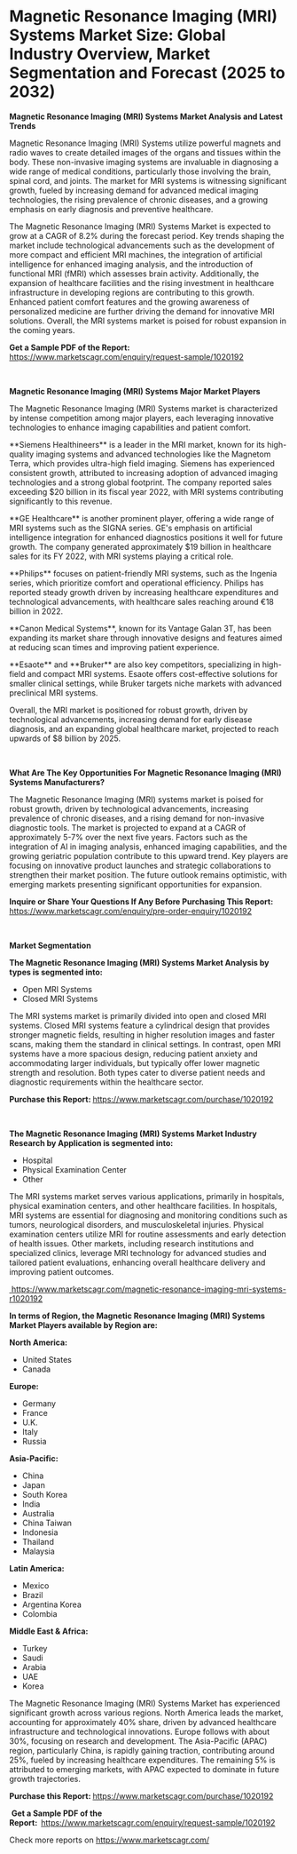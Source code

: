 <p><h1>Magnetic Resonance Imaging (MRI) Systems Market Size: Global Industry Overview, Market Segmentation and Forecast (2025 to 2032)</h1></p><p><strong>Magnetic Resonance Imaging (MRI) Systems Market Analysis and Latest Trends</strong></p>
<p><p>Magnetic Resonance Imaging (MRI) Systems utilize powerful magnets and radio waves to create detailed images of the organs and tissues within the body. These non-invasive imaging systems are invaluable in diagnosing a wide range of medical conditions, particularly those involving the brain, spinal cord, and joints. The market for MRI systems is witnessing significant growth, fueled by increasing demand for advanced medical imaging technologies, the rising prevalence of chronic diseases, and a growing emphasis on early diagnosis and preventive healthcare.</p><p>The Magnetic Resonance Imaging (MRI) Systems Market is expected to grow at a CAGR of 8.2% during the forecast period. Key trends shaping the market include technological advancements such as the development of more compact and efficient MRI machines, the integration of artificial intelligence for enhanced imaging analysis, and the introduction of functional MRI (fMRI) which assesses brain activity. Additionally, the expansion of healthcare facilities and the rising investment in healthcare infrastructure in developing regions are contributing to this growth. Enhanced patient comfort features and the growing awareness of personalized medicine are further driving the demand for innovative MRI solutions. Overall, the MRI systems market is poised for robust expansion in the coming years.</p></p>
<p><strong>Get a Sample PDF of the Report:&nbsp;</strong> <a href="https://www.marketscagr.com/enquiry/request-sample/1020192?utm_campaign=2890&utm_medium=2&utm_source=Github&utm_content=ia&utm_term=08032025&utm_id=magnetic-resonance-imaging-mri-systems">https://www.marketscagr.com/enquiry/request-sample/1020192</a></p>
<p>&nbsp;</p>
<p><strong>Magnetic Resonance Imaging (MRI) Systems Major Market Players</strong></p>
<p><p>The Magnetic Resonance Imaging (MRI) Systems market is characterized by intense competition among major players, each leveraging innovative technologies to enhance imaging capabilities and patient comfort. </p><p>**Siemens Healthineers** is a leader in the MRI market, known for its high-quality imaging systems and advanced technologies like the Magnetom Terra, which provides ultra-high field imaging. Siemens has experienced consistent growth, attributed to increasing adoption of advanced imaging technologies and a strong global footprint. The company reported sales exceeding $20 billion in its fiscal year 2022, with MRI systems contributing significantly to this revenue.</p><p>**GE Healthcare** is another prominent player, offering a wide range of MRI systems such as the SIGNA series. GE's emphasis on artificial intelligence integration for enhanced diagnostics positions it well for future growth. The company generated approximately $19 billion in healthcare sales for its FY 2022, with MRI systems playing a critical role.</p><p>**Philips** focuses on patient-friendly MRI systems, such as the Ingenia series, which prioritize comfort and operational efficiency. Philips has reported steady growth driven by increasing healthcare expenditures and technological advancements, with healthcare sales reaching around €18 billion in 2022.</p><p>**Canon Medical Systems**, known for its Vantage Galan 3T, has been expanding its market share through innovative designs and features aimed at reducing scan times and improving patient experience. </p><p>**Esaote** and **Bruker** are also key competitors, specializing in high-field and compact MRI systems. Esaote offers cost-effective solutions for smaller clinical settings, while Bruker targets niche markets with advanced preclinical MRI systems.</p><p>Overall, the MRI market is positioned for robust growth, driven by technological advancements, increasing demand for early disease diagnosis, and an expanding global healthcare market, projected to reach upwards of $8 billion by 2025.</p></p>
<p>&nbsp;</p>
<p><strong>What Are The Key Opportunities For Magnetic Resonance Imaging (MRI) Systems Manufacturers?</strong></p>
<p><p>The Magnetic Resonance Imaging (MRI) systems market is poised for robust growth, driven by technological advancements, increasing prevalence of chronic diseases, and a rising demand for non-invasive diagnostic tools. The market is projected to expand at a CAGR of approximately 5-7% over the next five years. Factors such as the integration of AI in imaging analysis, enhanced imaging capabilities, and the growing geriatric population contribute to this upward trend. Key players are focusing on innovative product launches and strategic collaborations to strengthen their market position. The future outlook remains optimistic, with emerging markets presenting significant opportunities for expansion.</p></p>
<p><strong>Inquire or Share Your Questions If Any Before Purchasing This Report:</strong> <a href="https://www.marketscagr.com/enquiry/pre-order-enquiry/1020192?utm_campaign=2890&utm_medium=2&utm_source=Github&utm_content=ia&utm_term=08032025&utm_id=magnetic-resonance-imaging-mri-systems">https://www.marketscagr.com/enquiry/pre-order-enquiry/1020192</a></p>
<p>&nbsp;</p>
<p><strong>Market Segmentation</strong></p>
<p><strong>The Magnetic Resonance Imaging (MRI) Systems Market Analysis by types is segmented into:</strong></p>
<p><ul><li>Open MRI Systems</li><li>Closed MRI Systems</li></ul></p>
<p><p>The MRI systems market is primarily divided into open and closed MRI systems. Closed MRI systems feature a cylindrical design that provides stronger magnetic fields, resulting in higher resolution images and faster scans, making them the standard in clinical settings. In contrast, open MRI systems have a more spacious design, reducing patient anxiety and accommodating larger individuals, but typically offer lower magnetic strength and resolution. Both types cater to diverse patient needs and diagnostic requirements within the healthcare sector.</p></p>
<p><strong>Purchase this Report:&nbsp;</strong><a href="https://www.marketscagr.com/purchase/1020192?utm_campaign=2890&utm_medium=2&utm_source=Github&utm_content=ia&utm_term=08032025&utm_id=magnetic-resonance-imaging-mri-systems">https://www.marketscagr.com/purchase/1020192</a></p>
<p>&nbsp;</p>
<p><strong>The Magnetic Resonance Imaging (MRI) Systems Market Industry Research by Application is segmented into:</strong></p>
<p><ul><li>Hospital</li><li>Physical Examination Center</li><li>Other</li></ul></p>
<p><p>The MRI systems market serves various applications, primarily in hospitals, physical examination centers, and other healthcare facilities. In hospitals, MRI systems are essential for diagnosing and monitoring conditions such as tumors, neurological disorders, and musculoskeletal injuries. Physical examination centers utilize MRI for routine assessments and early detection of health issues. Other markets, including research institutions and specialized clinics, leverage MRI technology for advanced studies and tailored patient evaluations, enhancing overall healthcare delivery and improving patient outcomes.</p></p>
<p><a href="https://www.marketscagr.com/magnetic-resonance-imaging-mri-systems-r1020192?utm_campaign=2890&utm_medium=2&utm_source=Github&utm_content=ia&utm_term=08032025&utm_id=magnetic-resonance-imaging-mri-systems">&nbsp;https://www.marketscagr.com/magnetic-resonance-imaging-mri-systems-r1020192</a></p>
<p><strong>In terms of Region, the Magnetic Resonance Imaging (MRI) Systems Market Players available by Region are:</strong></p>
<p>
    <p> <strong> North America: </strong>
        <ul>
            <li>United States</li>
            <li>Canada</li>
        </ul>
        </p> 
    <p> <strong> Europe: </strong>
        <ul>
            <li>Germany</li>
            <li>France</li>
            <li>U.K.</li>
            <li>Italy</li>
            <li>Russia</li>
        </ul>
        </p> 
    <p> <strong> Asia-Pacific: </strong>
        <ul>
            <li>China</li>
            <li>Japan</li>
            <li>South Korea</li>
            <li>India</li>
            <li>Australia</li>
            <li>China Taiwan</li>
            <li>Indonesia</li>
            <li>Thailand</li>
            <li>Malaysia</li>
        </ul>
        </p> 
    <p> <strong> Latin America: </strong>
        <ul>
            <li>Mexico</li>
            <li>Brazil</li>
            <li>Argentina Korea</li>
            <li>Colombia</li>
        </ul>
        </p> 
    <p> <strong> Middle East & Africa: </strong>
        <ul>
            <li>Turkey</li>
            <li>Saudi</li>
            <li>Arabia</li>
            <li>UAE</li>
            <li>Korea</li>
        </ul>
    </p>
    </p>
<p><p>The Magnetic Resonance Imaging (MRI) Systems Market has experienced significant growth across various regions. North America leads the market, accounting for approximately 40% share, driven by advanced healthcare infrastructure and technological innovations. Europe follows with about 30%, focusing on research and development. The Asia-Pacific (APAC) region, particularly China, is rapidly gaining traction, contributing around 25%, fueled by increasing healthcare expenditures. The remaining 5% is attributed to emerging markets, with APAC expected to dominate in future growth trajectories.</p></p>
<p><strong>Purchase this Report: </strong><a href="https://www.marketscagr.com/purchase/1020192?utm_campaign=2890&utm_medium=2&utm_source=Github&utm_content=ia&utm_term=08032025&utm_id=magnetic-resonance-imaging-mri-systems">https://www.marketscagr.com/purchase/1020192</a></p>
<p>&nbsp;<strong>Get a Sample PDF of the Report:&nbsp;&nbsp;</strong><a href="https://www.marketscagr.com/enquiry/request-sample/1020192?utm_campaign=2890&utm_medium=2&utm_source=Github&utm_content=ia&utm_term=08032025&utm_id=magnetic-resonance-imaging-mri-systems">https://www.marketscagr.com/enquiry/request-sample/1020192</a></p>
<p><strong></strong></p>
<p>Check more reports on <a href="https://www.marketscagr.com/?utm_campaign=2890&utm_medium=2&utm_source=Github&utm_content=ia&utm_term=08032025&utm_id=magnetic-resonance-imaging-mri-systems">https://www.marketscagr.com/</a></p>